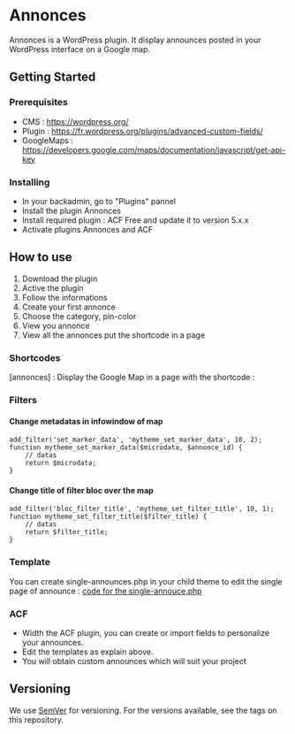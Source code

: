 # Annonces

Annonces is a WordPress plugin. It display announces posted in your WordPress interface on a Google map.

## Getting Started
### Prerequisites
- CMS : https://wordpress.org/
- Plugin : https://fr.wordpress.org/plugins/advanced-custom-fields/
- GoogleMaps : https://developers.google.com/maps/documentation/javascript/get-api-key

### Installing
- In your backadmin, go to "Plugins" pannel
- Install the plugin Annonces
- Install required plugin : ACF Free and update it to version 5.x.x
- Activate plugins Annonces and ACF

## How to use
1) Download the plugin
2) Active the plugin
3) Follow the informations
4) Create your first annonce
5) Choose the category, pin-color
6) View you annonce
7) View all the annonces put the shortcode in a page

### Shortcodes
[annonces] : Display the Google Map in a page with the shortcode :

### Filters
#### Change metadatas in infowindow of map
```
add_filter('set_marker_data', 'mytheme_set_marker_data', 10, 2);
function mytheme_set_marker_data($microdata, $annonce_id) {
    // datas
    return $microdata;
}
```
#### Change title of filter bloc over the map
```
add_filter('bloc_filter_title', 'mytheme_set_filter_title', 10, 1);
function mytheme_set_filter_title($filter_title) {
    // datas
    return $filter_title;
}
```
### Template
You can create single-announces.php in your child theme to edit the single page of announce : [code for the single-annouce.php](https://github.com/Eoxia/annonces/blob/master/modules/annonce/view/single-announce.php)

### ACF
- Width the ACF plugin, you can create or import fields to personalize your announces.
- Edit the templates as explain above.
- You will obtain custom announces which will suit your project

## Versioning
We use [SemVer](https://semver.org/) for versioning. For the versions available, see the tags on this repository.
